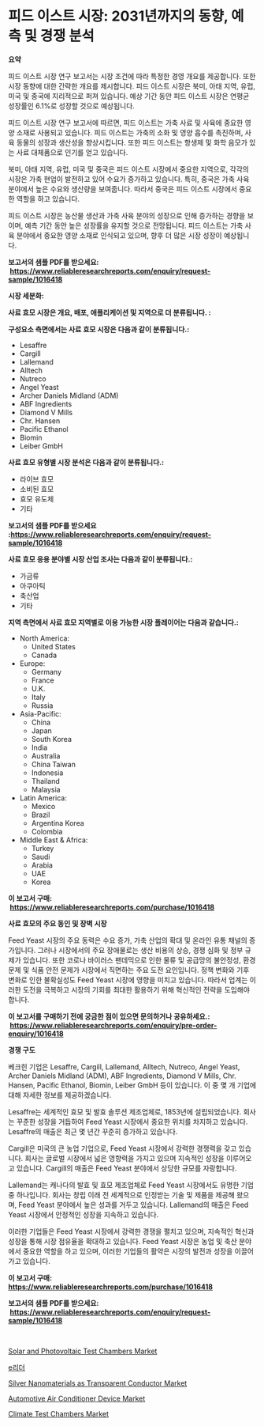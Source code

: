 <p><h1>피드 이스트 시장: 2031년까지의 동향, 예측 및 경쟁 분석</h1></p><p><strong>요약</strong></p>
<p><p>피드 이스트 시장 연구 보고서는 시장 조건에 따라 특정한 경영 개요를 제공합니다. 또한 시장 동향에 대한 간략한 개요를 제시합니다. 피드 이스트 시장은 북미, 아태 지역, 유럽, 미국 및 중국에 지리적으로 퍼져 있습니다. 예상 기간 동안 피드 이스트 시장은 연평균 성장률인 6.1%로 성장할 것으로 예상됩니다.</p><p>피드 이스트 시장 연구 보고서에 따르면, 피드 이스트는 가축 사료 및 사육에 중요한 영양 소재로 사용되고 있습니다. 피드 이스트는 가축의 소화 및 영양 흡수를 촉진하며, 사육 동물의 성장과 생산성을 향상시킵니다. 또한 피드 이스트는 항생제 및 화학 음모가 있는 사료 대체품으로 인기를 얻고 있습니다.</p><p>북미, 아태 지역, 유럽, 미국 및 중국은 피드 이스트 시장에서 중요한 지역으로, 각각의 시장은 가축 현업이 발전하고 있어 수요가 증가하고 있습니다. 특히, 중국은 가축 사육 분야에서 높은 수요와 생산량을 보여줍니다. 따라서 중국은 피드 이스트 시장에서 중요한 역할을 하고 있습니다.</p><p>피드 이스트 시장은 농산물 생산과 가축 사육 분야의 성장으로 인해 증가하는 경향을 보이며, 예측 기간 동안 높은 성장률을 유지할 것으로 전망됩니다. 피드 이스트는 가축 사육 분야에서 중요한 영양 소재로 인식되고 있으며, 향후 더 많은 시장 성장이 예상됩니다.</p></p>
<p><strong>보고서의 샘플 PDF를 받으세요: &nbsp;<a href="https://www.reliableresearchreports.com/enquiry/request-sample/1016418">https://www.reliableresearchreports.com/enquiry/request-sample/1016418</a></strong></p>
<p><strong>시장 세분화:</strong></p>
<p><strong> 사료 효모 시장은 개요, 배포, 애플리케이션 및 지역으로 더 분류됩니다. :</strong></p>
<p><strong>구성요소 측면에서는 사료 효모 시장은 다음과 같이 분류됩니다.:</strong></p>
<p><ul><li>Lesaffre</li><li>Cargill</li><li>Lallemand</li><li>Alltech</li><li>Nutreco</li><li>Angel Yeast</li><li>Archer Daniels Midland (ADM)</li><li>ABF Ingredients</li><li>Diamond V Mills</li><li>Chr. Hansen</li><li>Pacific Ethanol</li><li>Biomin</li><li>Leiber GmbH</li></ul></p>
<p><strong> 사료 효모 유형별 시장 분석은 다음과 같이 분류됩니다.:</strong></p>
<p><ul><li>라이브 효모</li><li>소비된 효모</li><li>효모 유도체</li><li>기타</li></ul></p>
<p><strong>보고서의 샘플 PDF를 받으세요 :<a href="https://www.reliableresearchreports.com/enquiry/request-sample/1016418">https://www.reliableresearchreports.com/enquiry/request-sample/1016418</a></strong></p>
<p><strong> 사료 효모 응용 분야별 시장 산업 조사는 다음과 같이 분류됩니다.:</strong></p>
<p><ul><li>가금류</li><li>아쿠아틱</li><li>축산업</li><li>기타</li></ul></p>
<p><strong>지역 측면에서 사료 효모 지역별로 이용 가능한 시장 플레이어는 다음과 같습니다.:</strong></p>
<p><ul>
    <li>
        North America:
        <ul>
            <li>United States</li>
            <li>Canada</li>
        </ul>
    </li>
    <li>
        Europe:
        <ul>
            <li>Germany</li>
            <li>France</li>
            <li>U.K.</li>
            <li>Italy</li>
            <li>Russia</li>
        </ul>
    </li>
    <li>
        Asia-Pacific:
        <ul>
            <li>China</li>
            <li>Japan</li>
            <li>South Korea</li>
            <li>India</li>
            <li>Australia</li>
            <li>China Taiwan</li>
            <li>Indonesia</li>
            <li>Thailand</li>
            <li>Malaysia</li>
        </ul>
    </li>
    <li>
        Latin America:
        <ul>
            <li>Mexico</li>
            <li>Brazil</li>
            <li>Argentina Korea</li>
            <li>Colombia</li>
        </ul>
    </li>
    <li>
        Middle East & Africa:
        <ul>
            <li>Turkey</li>
            <li>Saudi</li>
            <li>Arabia</li>
            <li>UAE</li>
            <li>Korea</li>
        </ul>
    </li>
    </ul></p>
<p><strong>이 보고서 구매: &nbsp;<a href="https://www.reliableresearchreports.com/purchase/1016418">https://www.reliableresearchreports.com/purchase/1016418</a></strong></p>
<p><strong>사료 효모의 주요 동인 및 장벽 시장</strong></p>
<p><p>Feed Yeast 시장의 주요 동력은 수요 증가, 가축 산업의 확대 및 온라인 유통 채널의 증가입니다. 그러나 시장에서의 주요 장애물로는 생산 비용의 상승, 경쟁 심화 및 정부 규제가 있습니다. 또한 코로나 바이러스 팬데믹으로 인한 물류 및 공급망의 불안정성, 환경 문제 및 식품 안전 문제가 시장에서 직면하는 주요 도전 요인입니다. 정책 변화와 기후 변화로 인한 불확실성도 Feed Yeast 시장에 영향을 미치고 있습니다. 따라서 업계는 이러한 도전을 극복하고 시장의 기회를 최대한 활용하기 위해 혁신적인 전략을 도입해야 합니다.</p></p>
<p><strong>이 보고서를 구매하기 전에 궁금한 점이 있으면 문의하거나 공유하세요.: &nbsp;<a href="https://www.reliableresearchreports.com/enquiry/pre-order-enquiry/1016418">https://www.reliableresearchreports.com/enquiry/pre-order-enquiry/1016418</a></strong></p>
<p><strong>경쟁 구도</strong></p>
<p><p>베크힌 기업은 Lesaffre, Cargill, Lallemand, Alltech, Nutreco, Angel Yeast, Archer Daniels Midland (ADM), ABF Ingredients, Diamond V Mills, Chr. Hansen, Pacific Ethanol, Biomin, Leiber GmbH 등이 있습니다. 이 중 몇 개 기업에 대해 자세한 정보를 제공하겠습니다.</p><p>Lesaffre는 세계적인 효모 및 발효 솔루션 제조업체로, 1853년에 설립되었습니다. 회사는 꾸준한 성장을 거듭하여 Feed Yeast 시장에서 중요한 위치를 차지하고 있습니다. Lesaffre의 매출은 최근 몇 년간 꾸준히 증가하고 있습니다.</p><p>Cargill은 미국의 큰 농업 기업으로, Feed Yeast 시장에서 강력한 경쟁력을 갖고 있습니다. 회사는 글로벌 시장에서 넓은 영향력을 가지고 있으며 지속적인 성장을 이루어오고 있습니다. Cargill의 매출은 Feed Yeast 분야에서 상당한 규모를 자랑합니다.</p><p>Lallemand는 캐나다의 발효 및 효모 제조업체로 Feed Yeast 시장에서도 유명한 기업 중 하나입니다. 회사는 창립 이래 전 세계적으로 인정받는 기술 및 제품을 제공해 왔으며, Feed Yeast 분야에서 높은 성과를 거두고 있습니다. Lallemand의 매출은 Feed Yeast 시장에서 안정적인 성장을 지속하고 있습니다.</p><p>이러한 기업들은 Feed Yeast 시장에서 강력한 경쟁을 펼치고 있으며, 지속적인 혁신과 성장을 통해 시장 점유율을 확대하고 있습니다. Feed Yeast 시장은 농업 및 축산 분야에서 중요한 역할을 하고 있으며, 이러한 기업들의 활약은 시장의 발전과 성장을 이끌어 가고 있습니다.</p></p>
<p><strong>이 보고서 구매: &nbsp; <a href="https://www.reliableresearchreports.com/purchase/1016418">https://www.reliableresearchreports.com/purchase/1016418</a></strong></p>
<p><strong>보고서의 샘플 PDF를 받으세요: &nbsp;<a href="https://www.reliableresearchreports.com/enquiry/request-sample/1016418">https://www.reliableresearchreports.com/enquiry/request-sample/1016418</a></strong><strong></strong></p>
<p>&nbsp;</p>
<p><p><a href="https://issuu.com/reportprime-2/docs/solar-and-photovoltaic-test-chambers-market-size-2">Solar and Photovoltaic Test Chambers Market</a></p><p><a href="https://github.com/lzrvbyqzftro57/Market-Research-Report-List-1/blob/main/7259072188550.md">e리더</a></p><p><a href="https://meowing-canidae-761.notion.site/Silver-Nanomaterials-as-Transparent-Conductor-Market-Size-Reflecting-a-Forecast-Till-2031-Market-By-ca4b5d01e8714f5e890f9c16da65d7f1">Silver Nanomaterials as Transparent Conductor Market</a></p><p><a href="https://github.com/RoccoManning/Market-Research-Report-List-3/blob/main/automotive-air-conditioner-device-market.md">Automotive Air Conditioner Device Market</a></p><p><a href="https://issuu.com/reportprime-2/docs/climate-test-chambers-market-size-2030.pptx">Climate Test Chambers Market</a></p></p>